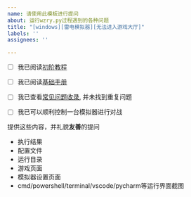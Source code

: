 ```yaml
---
name: 请使用此模板进行提问
about: 运行wzry.py过程遇到的各种问题
title: "[windows][雷电模拟器][无法进入游戏大厅]"
labels: ''
assignees: ''

---
```


- [ ] 我已阅读[初阶教程](https://cndaqiang.github.io/WZRY/doc/WZRY.pdf)
- [ ] 我已阅读[基础手册](https://cndaqiang.github.io/WZRY/howtorun.html)
- [ ] 我已查看[常见问题收录](https://github.com/cndaqiang/WZRY/issues/42), 并未找到重复问题
- [ ] 我已可以顺利控制一台模拟器进行对战


提供这些内容，并礼貌**友善**的提问
* 执行结果
* 配置文件
* 运行目录
* 游戏页面
* 模拟器设置页面
* cmd/powershell/terminal/vscode/pycharm等运行界面截图
